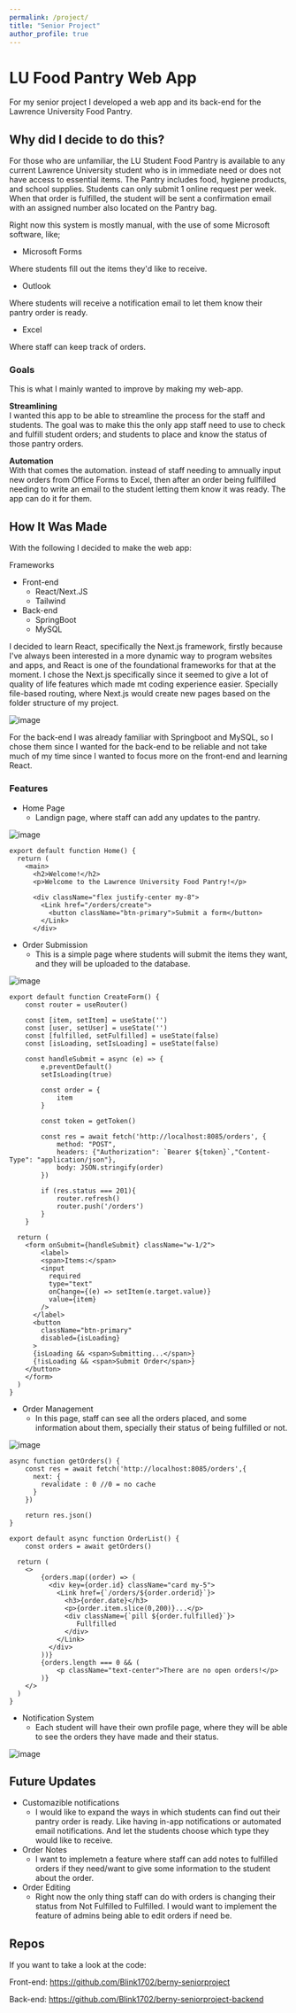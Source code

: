 ```yaml
---
permalink: /project/
title: "Senior Project"
author_profile: true
---
```

# LU Food Pantry Web App

For my senior project I developed a web app and its back-end for the Lawrence University Food Pantry.

## Why did I decide to do this?

For those who are unfamiliar, the LU Student Food Pantry is available to any current Lawrence University student who is in immediate need or does not have access to essential items. The Pantry includes food, hygiene products, and school supplies. Students can only submit 1 online request per week. When that order is fulfilled, the student will be sent a confirmation email with an assigned number also located on the Pantry bag.

Right now this system is mostly manual, with the use of some Microsoft software, like;

- Microsoft Forms
  
Where students fill out the items they'd like to receive.

- Outlook
  
Where students will receive a notification email to let them know their pantry order is ready.

- Excel
  
Where staff can keep track of orders.

### Goals
This is what I mainly wanted to improve by making my web-app.

  **Streamlining**  
   I wanted this app to be able to streamline the process for the staff and students. The goal was to make this the only app staff need to use to check and fulfill student orders; and students to place and know the status of those pantry orders.

  **Automation**  
  With that comes the automation. instead of staff needing to amnually input new orders from Office Forms to Excel, then after an order being fullfilled needing to write an email to the student letting them know it was ready. The app can do it for them.

## How It Was Made
With the following I decided to make the web app: 

Frameworks
* Front-end
  - React/Next.JS
  - Tailwind
* Back-end
  - SpringBoot
  - MySQL

I decided to learn React, specifically the Next.js framework, firstly because I've always been interested in a more dynamic way to program websites and apps, and React is one of the foundational frameworks for that at the moment. I chose the Next.js specifically since it seemed to give a lot of quality of life features which made mt coding experience easier. Specially file-based routing, where Next.js would create new pages based on the folder structure of my project. 

![image](https://github.com/user-attachments/assets/b78bf9b9-4a74-432d-baf6-49f9bdc721a5)

For the back-end I was already familiar with Springboot and MySQL, so I chose them since I wanted for the back-end to be reliable and not take much of my time since I wanted to focus more on the front-end and learning React.

### Features
* Home Page
  - Landign page, where staff can add any updates to the pantry.
  
![image](https://github.com/user-attachments/assets/d1a4de94-06db-4e7a-bd4c-313c2dd85e9e)
```react
export default function Home() {
  return (
    <main>
      <h2>Welcome!</h2>
      <p>Welcome to the Lawrence University Food Pantry!</p>

      <div className="flex justify-center my-8">
        <Link href="/orders/create">
          <button className="btn-primary">Submit a form</button>
        </Link>
      </div>

```

* Order Submission
  - This is a simple page where students will submit the items they want, and they will be uploaded to the database.

![image](https://github.com/user-attachments/assets/67985d5a-f4be-4b5c-b50f-7421a24310ee)
```react
export default function CreateForm() {
    const router = useRouter()
    
    const [item, setItem] = useState('')
    const [user, setUser] = useState('')
    const [fulfilled, setFulfilled] = useState(false)
    const [isLoading, setIsLoading] = useState(false)

    const handleSubmit = async (e) => {
        e.preventDefault()
        setIsLoading(true)

        const order = {
            item
        }

        const token = getToken()

        const res = await fetch('http://localhost:8085/orders', {
            method: "POST",
            headers: {"Authorization": `Bearer ${token}`,"Content-Type": "application/json"},
            body: JSON.stringify(order)
        })

        if (res.status === 201){
            router.refresh()
            router.push('/orders')
        }
    }
    
  return (
    <form onSubmit={handleSubmit} className="w-1/2">
        <label>
        <span>Items:</span>
        <input
          required 
          type="text"
          onChange={(e) => setItem(e.target.value)}
          value={item}
        />
      </label>
      <button 
        className="btn-primary" 
        disabled={isLoading}
      >
      {isLoading && <span>Submitting...</span>}
      {!isLoading && <span>Submit Order</span>}
    </button>
    </form>
  )
}
```

* Order Management
  - In this page, staff can see all the orders placed, and some information about them, specially their status of being fulfilled or not.

![image](https://github.com/user-attachments/assets/93154f77-decf-46a7-8d33-f4242e04f52b)
```react
async function getOrders() {
    const res = await fetch('http://localhost:8085/orders',{
      next: {
        revalidate : 0 //0 = no cache
      }
    })
    
    return res.json()
}

export default async function OrderList() {
    const orders = await getOrders()

  return (
    <>
        {orders.map((order) => (
          <div key={order.id} className="card my-5">
            <Link href={`/orders/${order.orderid}`}>
              <h3>{order.date}</h3>
              <p>{order.item.slice(0,200)}...</p>
              <div className={`pill ${order.fulfilled}`}>
                 Fullfilled
              </div>
            </Link>
          </div>  
        ))}
        {orders.length === 0 && (
            <p className="text-center">There are no open orders!</p>
        )}
    </>
  )
}
```

* Notification System
  - Each student will have their own profile page, where they will be able to see the orders they have made and their status.

![image](https://github.com/user-attachments/assets/8ddb1213-4690-4207-911f-2e129c0fb445)


## Future Updates
* Customazible notifications
  - I would like to expand the ways in which students can find out their pantry order is ready. Like having in-app notifications or automated email notifications. And let the students choose which type they would like to receive.
* Order Notes
  - I want to implemetn a feature where staff can add notes to fulfilled orders if they need/want to give some information to the student about the order.
* Order Editing
  - Right now the only thing staff can do with orders is changing their status from Not Fulfilled to Fulfilled. I would want to implement the feature of admins being able to edit orders if need be. 

## Repos
If you want to take a look at the code:

Front-end:
https://github.com/Blink1702/berny-seniorproject

Back-end:
https://github.com/Blink1702/berny-seniorproject-backend


